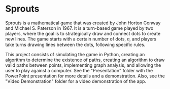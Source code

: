 # Sprouts
Sprouts is a mathematical game that was created by John Horton Conway and Michael S. Paterson in 1967. It is a turn-based game played by two players, where the goal is to
strategically draw and connect dots to create new lines. The game starts with a certain number of dots, 𝑛, and players take turns drawing lines between the dots, following specific rules.

This project consists of simulating the game in Python, creating an algorithm to determine the existence of paths, creating an algorithm to draw valid paths between points, implementing graph analysis, and allowing the user to play against a computer. See the "Presentation" folder with the PowerPoint presentation for more details and a demonstration. Also, see the "Video Demonstration" folder for a video demonstration of the app.
